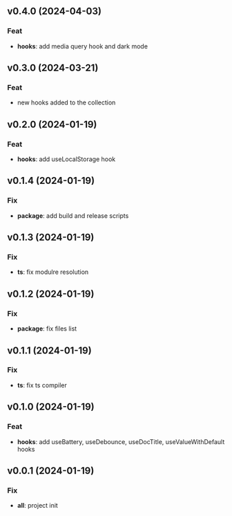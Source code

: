 ## v0.4.0 (2024-04-03)

### Feat

- **hooks**: add media query hook and dark mode

## v0.3.0 (2024-03-21)

### Feat

- new hooks added to the collection

## v0.2.0 (2024-01-19)

### Feat

- **hooks**: add useLocalStorage hook

## v0.1.4 (2024-01-19)

### Fix

- **package**: add build and release scripts

## v0.1.3 (2024-01-19)

### Fix

- **ts**: fix modulre resolution

## v0.1.2 (2024-01-19)

### Fix

- **package**: fix files list

## v0.1.1 (2024-01-19)

### Fix

- **ts**: fix ts compiler

## v0.1.0 (2024-01-19)

### Feat

- **hooks**: add useBattery, useDebounce, useDocTitle, useValueWithDefault hooks

## v0.0.1 (2024-01-19)

### Fix

- **all**: project init
